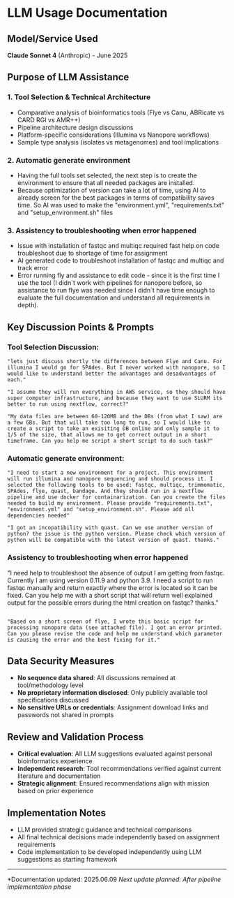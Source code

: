 # LLM Usage Documentation

## Model/Service Used
**Claude Sonnet 4** (Anthropic) - June 2025

## Purpose of LLM Assistance

### 1. **Tool Selection & Technical Architecture**
- Comparative analysis of bioinformatics tools (Flye vs Canu, ABRicate vs CARD RGI vs AMR++)
- Pipeline architecture design discussions
- Platform-specific considerations (Illumina vs Nanopore workflows)
- Sample type analysis (isolates vs metagenomes) and tool implications

### 2. **Automatic generate environment**
- Having the full tools set selected, the next step is to create the environment to ensure that all needed packages are installed. 
- Because optimization of version can take a lot of time, using AI to already screen for the best packages in terms of compatibility saves time. So AI was used to make the "environment.yml", "requirements.txt" and "setup_environment.sh" files

### 3. **Assistency to troubleshooting when error happened**
- Issue with installation of fastqc and multiqc required fast help on code troubleshoot due to shortage of time for assignment
- AI generated code to troubleshoot installation of fastqc and multiqc and track error
- Error running fly and assistance to edit code - since it is the first time I use the tool (I didn´t work with pipelines for nanopore before, so assistance to run flye was needed since I didn´t have time enough to evaluate the full documentation and understand all requirements in depth). 

## Key Discussion Points & Prompts

### Tool Selection Discussion:
```
"lets just discuss shortly the differences between Flye and Canu. For illumina I would go for SPAdes. But I never worked with nanopore, so I would like to understand better the advantages and desadvantages of each."
```
```
"I assume they will run everything in AWS service, so they should have super computer infrastructure, and because they want to use SLURM its better to run using nextflow, correct?"
```
```
"My data files are between 60-120MB and the DBs (from what I saw) are a few GBs. But that will take too long to run, so I would like to create a script to take an exisiting DB online and only sample it to 1/5 of the size, that allows me to get correct output in a short timeframe. Can you help me script a short script to do such task?"
```

### Automatic generate environment:
```
"I need to start a new environment for a project. This environment will run illumina and nanopore sequencing and should process it. I selected the following tools to be used: fastqc, multiqc, trimmomatic, SPAdes, flye, quast, bandage. And they should run in a nextflow pipeline and use docker for containarization. Can you create the files needed to build my environment. Please provide "requirements.txt", "environment.yml" and "setup_environment.sh". Please add all dependencies needed"

"I got an incopatibility with quast. Can we use another version of python? the issue is the python version. Please check which version of python will be compatible with the latest version of quast. thanks."
```

### Assistency to troubleshooting when error happened
"I need help to troubleshoot the absence of output I am getting from fastqc. Currently I am using version 0.11.9 and python 3.9. I need a script to run fastqc manually and return exactly where the error is located so it can be fixed. Can you help me with a short script that will return well explained output for the possible errors during the html creation on fastqc? thanks."
```

"Based on a short screen of flye, I wrote this basic script for processing nanopore data (see attached file). I got an error printed. Can you please revise the code and help me understand which parameter is causing the error and the best fixing for it."
```

## Data Security Measures
- **No sequence data shared**: All discussions remained at tool/methodology level
- **No proprietary information disclosed**: Only publicly available tool specifications discussed
- **No sensitive URLs or credentials**: Assignment download links and passwords not shared in prompts

## Review and Validation Process
- **Critical evaluation**: All LLM suggestions evaluated against personal bioinformatics experience
- **Independent research**: Tool recommendations verified against current literature and documentation
- **Strategic alignment**: Ensured recommendations align with mission based on prior experience

## Implementation Notes
- LLM provided strategic guidance and technical comparisons
- All final technical decisions made independently based on assignment requirements
- Code implementation to be developed independently using LLM suggestions as starting framework

---
*Documentation updated: 2025.06.09
*Next update planned: After pipeline implementation phase*